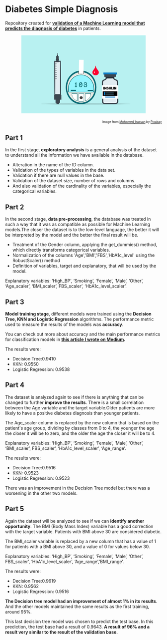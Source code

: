 # Diabetes Simple Diagnosis
Repository created for **[validation of a Machine Learning model that predicts the diagnosis of diabetes](https://github.com/carlacosmo/DiabetesSimpleDiagnosis/blob/ae5fae7a10385eed7d2959a583db32e17b80f282/diabetes-simple-diagnosis-model-validation.ipynb)** in patients.

<p align="center"><img src='https://github.com/carlacosmo/DiabetesSimpleDiagnosis/blob/main/diabetes_image.png' width="400" height="250"></p>
<div align="right"><sup><sub>Image from <a href="https://pixabay.com/pt/users/mohamed_hassan-5229782/">Mohamed_hassan</a> by <a href="https://pixabay.com/pt/vectors/diabetes-rem%C3%A9dio-teste-mundo-6728917/">Pixabay</a></sub></sup></div>

## Part 1

In the first stage, **exploratory analysis** is a general analysis of the dataset to understand all the information we have available in the database.
- Alteration in the name of the ID column.
- Validation of the types of variables in the data set.
- Validation if there are null values in the base.
- Validation of the dataset size, number of rows and columns.
- And also validation of the cardinality of the variables, especially the categorical variables.


## Part 2

In the second stage, **data pre-processing**, the database was treated in such a way that it was as compatible as possible for Machine Learning models.The closer the dataset is to the low-level language, the better it will be interpreted by the model and the better the final result will be.
- Treatment of the Gender column, applying the get_dummies() method, which directly transforms categorical variables.
- Normalization of the columns 'Age','BMI','FBS','HbA1c_level' using the RobustScaler() method
- Definition of variables, target and explanatory, that will be used by the model.

Explanatory variables: ‘High_BP’, ‘Smoking’, ‘Female’, ‘Male’, ‘Other’, ‘Age_scaler’, ‘BMI_scaler’, FBS_scaler’, ‘HbA1c_level_scaler’.


## Part 3

**Model training stage**, different models were trained using the **Decision Tree, KNN and Logistic Regression** algorithms. The performance metric used to measure the results of the models was **accuracy**.

You can check out more about accuracy and the main performance metrics for classification models in **[this article I wrote on Medium](https://medium.com/@carlacosmo/performance-metrics-in-machine-learning-classification-models-76a4565e01ff).**

The results were: 
- Decision Tree:0.9410
- KKN: 0.9550
- Logistic Regression: 0.9538


## Part 4

The dataset is analyzed again to see if there is anything that can be changed to further **improve the results**. There is a small correlation between the Age variable and the target variable.Older patients are more likely to have a positive diabetes diagnosis than younger patients.

The Age_scaler column is replaced by the new column that is based on the patient's age group, dividing by classes from 0 to 4, the younger the age the closer it will be to zero, and the older the age the closer it will be to 4.

Explanatory variables: ‘High_BP’, ‘Smoking’, ‘Female’, ‘Male’, ‘Other’, ‘BMI_scaler’, FBS_scaler’, ‘HbA1c_level_scaler’, ‘Age_range’.

The results were: 
- Decision Tree:0.9516
- KKN: 0.9523
- Logistic Regression: 0.9523

There was an improvement in the Decision Tree model but there was a worsening in the other two models.


## Part 5

Again the dataset will be analyzed to see if we can **identify another opportunity**. The BMI (Body Mass Index) variable has a good correction with the target variable. Patients with BMI above 30 are considered diabetic.

The BMI_scaler variable is replaced by a new column that has a value of 1 for patients with a BMI above 30, and a value of 0 for values below 30.

Explanatory variables: ‘High_BP’, ‘Smoking’, ‘Female’, ‘Male’, ‘Other’, FBS_scaler’, ‘HbA1c_level_scaler’, ‘Age_range’,’BMI_range’.

The results were: 
- Decision Tree:0.9619
- KKN: 0.9562
- Logistic Regression: 0.9516

**The Decision tree model had an improvement of almost 1% in its results**. And the other models maintained the same results as the first training, around 95%. 

This last decision tree model was chosen to predict the test base. In this prediction, the test base had a result of 0.9643. **A result of 96% and a result very similar to the result of the validation base.**


